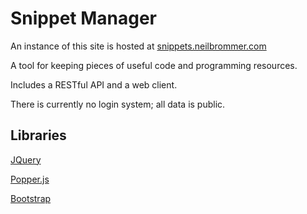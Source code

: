 # Snippet Manager

An instance of this site is hosted at [snippets.neilbrommer.com](https://snippets.neilbrommer.com)

A tool for keeping pieces of useful code and programming resources.

Includes a RESTful API and a web client.

There is currently no login system; all data is public.

## Libraries

[JQuery](https://jquery.com/)

[Popper.js](https://popper.js.org/)

[Bootstrap](https://getbootstrap.com/)
